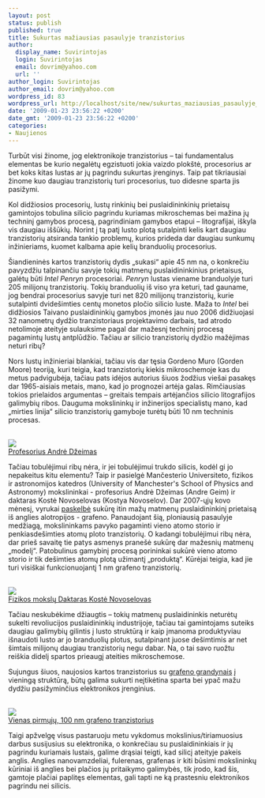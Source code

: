 ```yaml
---
layout: post
status: publish
published: true
title: Sukurtas mažiausias pasaulyje tranzistorius
author:
  display_name: Suvirintojas
  login: Suvirintojas
  email: dovrim@yahoo.com
  url: ''
author_login: Suvirintojas
author_email: dovrim@yahoo.com
wordpress_id: 83
wordpress_url: http://localhost/site/new/sukurtas_maziausias_pasaulyje_tranzistorius/
date: '2009-01-23 23:56:22 +0200'
date_gmt: '2009-01-23 23:56:22 +0200'
categories:
- Naujienos
---
```

<p>Turbūt visi žinome, jog elektronikoje tranzistorius – tai fundamentalus elementas be kurio negalėtų egzistuoti jokia vaizdo plokštė, procesorius ar bet koks kitas lustas ar jų pagrindu sukurtas įrenginys. Taip pat tikriausiai žinome kuo daugiau tranzistorių turi procesorius, tuo didesne sparta jis pasižymi.</p>
<p>Kol didžiosios procesorių, lustų rinkinių bei puslaidininkinių prietaisų gamintojos tobulina silicio pagrindu kuriamas mikroschemas bei mažina jų techninį gamybos procesą, pagrindiniam gamybos etapui – litografijai, iškyla vis daugiau iššūkių. Norint į tą patį lusto plotą sutalpinti kelis kart daugiau tranzistorių atsiranda tankio problemų, kurios prideda dar daugiau sunkumų inžinieriams, kuomet kalbama apie kelių branduolių procesorius. </p>
<p>Šiandieninės kartos tranzistorių dydis „sukasi“ apie 45 nm na, o konkrečiu pavyzdžiu talpinančiu savyje tokių matmenų puslaidininkinius prietaisus, galėtų būti <i>Intel Penryn</i> procesoriai. <i>Penryn</i> lustas viename branduolyje turi 205 milijonų tranzistorių. Tokių branduolių iš viso yra keturi, tad gauname, jog bendrai procesorius savyje turi net 820 milijonų tranzistorių, kurie sutalpinti dvidešimties centų monetos pločio silicio luste. Maža to <i>Intel</i> bei didžiosios Taivano puslaidininkių gamybos įmonės jau nuo 2006 didžiuojasi 32 nanometrų dydžio tranzistoriaus projektavimo darbais, tad atrodo netolimoje ateityje sulauksime pagal dar mažesnį techninį procesą pagamintų lustų antplūdžio. Tačiau ar silicio tranzistorių dydžio mažėjimas neturi ribų? </p>
<p>Nors lustų inžinieriai blankiai, tačiau vis dar tęsia Gordeno Muro (Gorden Moore) teoriją, kuri teigia, kad tranzistorių kiekis mikroschemoje kas du metus padvigubėja, tačiau pats idėjos autorius šiuos žodžius viešai pasakęs dar 1965-aisiais metais, mano, kad jo prognozei artėja galas. Rimčiausias tokios prielaidos argumentas – greitais tempais artėjančios silicio litografijos galimybių ribos. Dauguma mokslininkų ir inžinerijos specialistų mano, kad „mirties linija“ silicio tranzistorių gamyboje turėtų būti 10 nm techninis procesas. </p>
<p><a class="ns" href="http://www.technews.lt/upl/Failai/4030_large_AndreGeim.jpg"><br /><img src=" http://www.technews.lt/upl/Failai/4030_AndreGeim.jpg" /><br /><span class="saltinis">Profesorius Andrė Džeimas</span></a></p>
<p>Tačiau tobulėjimui ribų nėra, ir jei tobulėjimui trukdo silicis, kodėl gi jo nepakeitus kitu elementu? Taip ir pasielgė Mančesterio Universiteto, fizikos ir astronomijos katedros (University of Manchester's School of Physics and Astronomy) mokslininkai - profesorius Andrė Džeimas (Andre Geim) ir daktaras Kostė Novoselovas (Kostya Novoselov). Dar 2007-ųjų kovo mėnesį, vyrukai <a class="ns" href="http://www.dailytech.com/Breaking+the+Silicon+Barrier+Graphene+Transistors+Demonstrated/article6302.htm">paskelbė</a> sukūrę itin mažų matmenų puslaidininkinį prietaisą iš anglies alotropijos - grafeno. Panaudojant šią, ploniausią pasaulyje medžiagą, mokslininkams pavyko pagaminti vieno atomo storio ir penkiasdešimties atomų ploto tranzistorių. O kadangi tobulėjimui ribų nėra, dar prieš savaitę tie patys asmenys pranešė sukūrę dar mažesnių matmenų „modelį“. Patobulinus gamybinį procesą porininkai sukūrė vieno atomo storio ir tik dešimties atomų plotą užimantį „produktą“. Kūrėjai teigia, kad jie turi visiškai funkcionuojantį 1 nm grafeno tranzistorių.</p>
<p><a class="ns" href="http://www.technews.lt/upl/Failai/4031_large_ponomarenko.jpg"><br /><img src=" http://www.technews.lt/upl/Failai/Dr.%20Kostya%20Novoselov.jpg " /><br /><span class="saltinis"> Fizikos mokslų Daktaras Kostė Novoselovas</span></a></p>
<p>Tačiau neskubėkime džiaugtis – tokių matmenų puslaidininkis neturėtų sukelti revoliucijos puslaidininkių industrijoje, tačiau tai gamintojams suteiks daugiau galimybių gilintis į lusto struktūrą ir kaip įmanoma produktyviau išnaudoti lusto ar jo branduolių plotus, sutalpinant juose dešimtimis ar net šimtais milijonų daugiau tranzistorių negu dabar. Na, o tai savo ruožtu reiškia didelį spartos prieaugį ateities mikroschemose. </p>
<p>Sujungus šiuos, naujosios kartos tranzistorius su <a class="ns" href="http://www.dailytech.com/Graphene+Promises+Better+Faster+Stronger+Circuitry/article11238.html">grafeno grandynais</a> į vieningą struktūrą, būtų galima sukurti neįtikėtina sparta bei ypač mažu dydžiu pasižyminčius elektronikos įrenginius.</p>
<p><a class="ns" href="http://www.technews.lt/upl/Failai/4032_large_graphene%20QD.jpg"><br /><img src="http://www.technews.lt/upl/Failai/4032_graphene%20QD.jpg" /><br /><span class="saltinis">Vienas pirmųjų, 100 nm grafeno tranzistorius</span></a></p>
<p>Taigi apžvelgę visus pastaruoju metu vykdomus mokslinius/tiriamuosius darbus susijusius su elektronika, o konkrečiau su puslaidininkiais ir jų pagrindu kuriamais lustais, galime drąsiai teigti, kad silicį ateityje pakeis anglis. Anglies nanovamzdeliai, fulerenas, grafenas ir kiti būsimi mokslininkų kūriniai iš anglies bei plačios jų pritaikymo galimybės, tik įrodo, kad šis, gamtoje plačiai paplitęs elementas, gali tapti ne ką prastesniu elektronikos pagrindu nei silicis.</p>
<p></p>
